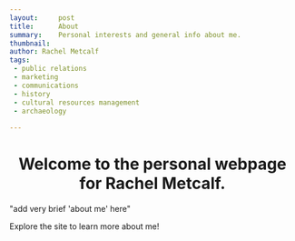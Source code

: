```yaml
---
layout:		post
title:		About
summary:	Personal interests and general info about me.
thumbnail: 
author: Rachel Metcalf
tags:
 - public relations
 - marketing
 - communications
 - history
 - cultural resources management
 - archaeology
 
---
```


# <center>Welcome to the personal webpage for Rachel Metcalf.</center>  


"add very brief 'about me' here"

Explore the site to learn more about me!
